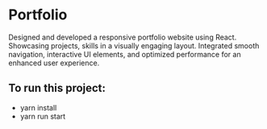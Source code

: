# Portfolio


Designed and developed a responsive portfolio website using React. Showcasing projects, skills in a visually engaging layout. Integrated smooth navigation, interactive UI elements, and optimized performance for an enhanced user experience.

 
## To run this project:
- yarn install
- yarn run start